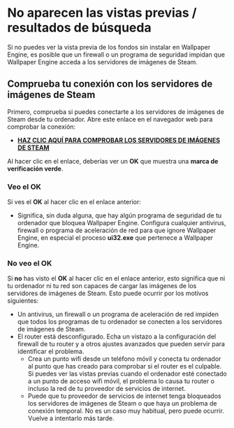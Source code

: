 # No aparecen las vistas previas / resultados de búsqueda

Si no puedes ver la vista previa de los fondos sin instalar en Wallpaper Engine, es posible que un firewall o un programa de seguridad impidan que Wallpaper Engine acceda a los servidores de imágenes de Steam.

## Comprueba tu conexión con los servidores de imágenes de Steam

Primero, comprueba si puedes conectarte a los servidores de imágenes de Steam desde tu ordenador. Abre este enlace en el navegador web para comprobar la conexión:

* [**HAZ CLIC AQUÍ PARA COMPROBAR LOS SERVIDORES DE IMÁGENES DE STEAM**](https://steamuserimages-a.akamaihd.net/ugc/1796366854776537259/C541D485E7156010D92284B082D13A2377FD1F8F/?imw=5000&imh=5000&ima=fit&impolicy=Letterbox&imcolor=%23000000&letterbox=false)

Al hacer clic en el enlace, deberías ver un **OK** que muestra una **marca de verificación verde**.

### Veo el OK

Si ves el **OK** al hacer clic en el enlace anterior:

* Significa, sin duda alguna, que hay algún programa de seguridad de tu ordenador que bloquea Wallpaper Engine. Configura cualquier antivirus, firewall o programa de aceleración de red para que ignore Wallpaper Engine, en especial el proceso **ui32.exe** que pertenece a Wallpaper Engine.

### No veo el OK

Si **no** has visto el **OK** al hacer clic en el enlace anterior, esto significa que ni tu ordenador ni tu red son capaces de cargar las imágenes de los servidores de imágenes de Steam. Esto puede ocurrir por los motivos siguientes:

* Un antivirus, un firewall o un programa de aceleración de red impiden que todos los programas de tu ordenador se conecten a los servidores de imágenes de Steam.
* El router está desconfigurado. Echa un vistazo a la configuración del firewall de tu router y a otros ajustes avanzados que pueden servir para identificar el problema.
    * Crea un punto wifi desde un teléfono móvil y conecta tu ordenador al punto que has creado para comprobar si el router es el culpable. Si puedes ver las vistas previas cuando el ordenador esté conectado a un punto de acceso wifi móvil, el problema lo causa tu router o incluso la red de tu proveedor de servicios de internet.
    * Puede que tu proveedor de servicios de internet tenga bloqueados los servidores de imágenes de Steam o que haya un problema de conexión temporal. No es un caso muy habitual, pero puede ocurrir. Vuelve a intentarlo más tarde.